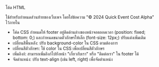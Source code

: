 โค้ด HTML  <footer>  ใช้สำหรับกำหนดส่วนท้ายของเว็บเพจ  โดยใส่ข้อความ  "© 2024 Quick Event Cost Alpha"  ไว้ภายใน
 * โค้ด CSS  กำหนดให้  footer  อยู่ติดด้านล่างของหน้าจอตลอดเวลา  (position: fixed; bottom: 0;)  และกำหนดขนาดตัวอักษรให้เล็ก  (font-size: 12px;)
ปรับแต่งเพิ่มเติม
 * เปลี่ยนสีพื้นหลัง:  ปรับ  background-color  ใน CSS  ตามต้องการ
 * เปลี่ยนสีตัวอักษร:  ใช้  color  ใน CSS  เพื่อเปลี่ยนสีตัวอักษร
 * เพิ่มลิงก์:  สามารถเพิ่มลิงก์ไปยังหน้า  "เกี่ยวกับเรา"  หรือ  "ติดต่อเรา"  ใน  footer  ได้
 * จัดตำแหน่ง:  ปรับ  text-align  (เช่น  left, right)  เพื่อจัดตำแหน่ง
